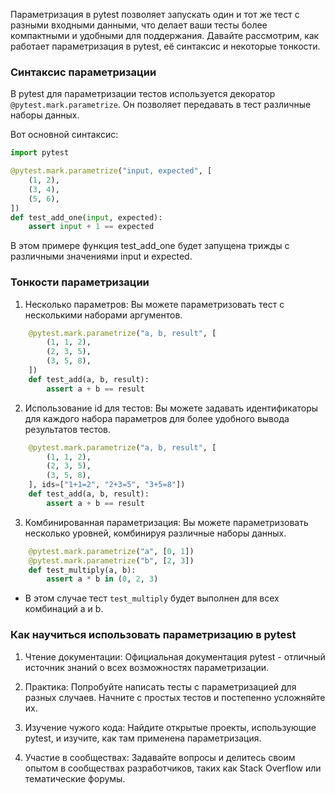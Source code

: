Параметризация в pytest позволяет запускать один и тот же тест с разными входными данными, что делает ваши тесты более компактными и удобными для поддержания. Давайте рассмотрим, как работает параметризация в pytest, её синтаксис и некоторые тонкости.

### Синтаксис параметризации

В pytest для параметризации тестов используется декоратор `@pytest.mark.parametrize`. Он позволяет передавать в тест различные наборы данных. 

Вот основной синтаксис:
```python
import pytest

@pytest.mark.parametrize("input, expected", [
    (1, 2),
    (3, 4),
    (5, 6),
])
def test_add_one(input, expected):
    assert input + 1 == expected
```
В этом примере функция test_add_one будет запущена трижды с различными значениями input и expected.

### Тонкости параметризации

1. Несколько параметров: Вы можете параметризовать тест с несколькими наборами аргументов.

   
```python
    @pytest.mark.parametrize("a, b, result", [
        (1, 1, 2),
        (2, 3, 5),
        (3, 5, 8),
    ])
    def test_add(a, b, result):
        assert a + b == result
```
    
2. Использование id для тестов: Вы можете задавать идентификаторы для каждого набора параметров для более удобного вывода результатов тестов.

```python
    @pytest.mark.parametrize("a, b, result", [
        (1, 1, 2),
        (2, 3, 5),
        (3, 5, 8),
    ], ids=["1+1=2", "2+3=5", "3+5=8"])
    def test_add(a, b, result):
        assert a + b == result
```
3. Комбинированная параметризация: Вы можете параметризовать несколько уровней, комбинируя различные наборы данных.

```python
    @pytest.mark.parametrize("a", [0, 1])
    @pytest.mark.parametrize("b", [2, 3])
    def test_multiply(a, b):
        assert a * b in (0, 2, 3)
```
    
- В этом случае тест `test_multiply` будет выполнен для всех комбинаций a и b.

### Как научиться использовать параметризацию в pytest

1. Чтение документации: Официальная документация pytest - отличный источник знаний о всех возможностях параметризации.

2. Практика: Попробуйте написать тесты с параметризацией для разных случаев. Начните с простых тестов и постепенно усложняйте их.

3. Изучение чужого кода: Найдите открытые проекты, использующие pytest, и изучите, как там применена параметризация.

4. Участие в сообществах: Задавайте вопросы и делитесь своим опытом в сообществах разработчиков, таких как Stack Overflow или тематические форумы.